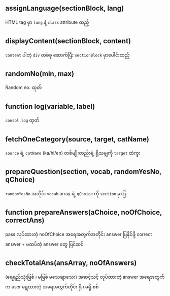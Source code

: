 ## assignLanguage(sectionBlock, lang)
HTML tag မှာ `lang` နဲ့ `class` attribute ထည့်

## displayContent(sectionBlock, content)
`content` ပါတဲ့ `div` တစ်ခု ဆောက်ပြီး `sectionBlock` မှာပေါင်းထည့်

## randomNo(min, max)
Random no. ထုတ်

## function log(variable, label)
`consol.log` ထုတ်

## fetchOneCategory(source, target, catName)
`source` ရဲ့ `catName` (ka/hi/en) တစ်မျိုးတည်းရဲ့ ရှိသမျှကို `target` ထဲကူး

## prepareQuestion(section, vocab, randomYesNo, qChoice)
`randomYesNo` အတိုင်း `vocab` array ရဲ့ `qChoice` ကို `section` မှာပြ

## function prepareAnswers(aChoice, noOfChoice, correctAns)
pass လုပ်ထားတဲ့ noOfChoice အရေအတွက်အတိုင်း answer ပြနိုင်ဖို့ correct answer + မထပ်တဲ့ answer တွေ ပြင်ဆင်

## checkTotalAns(ansArray, noOfAnswers)
(ရေရှည်သုံးဖြစ် ၊ မဖြစ် မသေချာသေး) အဆင့်သင့် လုပ်ထားတဲ့ answer အရေအတွက်က user ရွေထားတဲ့ အရေအတွက်တိုင်း ရှိ ၊ မရှိ စစ်